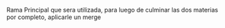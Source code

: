 Rama Principal que sera utilizada, para luego de culminar las dos materias por completo, aplicarle un merge
